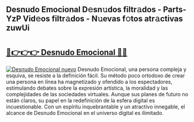## Desnudo Emocional D𝚎sn𝚞dos filtr𝚊dos - Parts-YzP Vid𝚎os filtr𝚊dos - N𝚞evas f𝚘tos atr𝚊ctivas zuwUi

# <h2><a href="http://mb8kcz.tromn.icu/?c=Desnudo+Emocional">🔗👉👉👉 Desnudo Emocional 🔗🔗</a></h2>

[![Desnudo Emocional nuevo](https://i.imgur.com/pEAQMta.gif)](http://mb8kcz.tromn.icu/?c=Desnudo+Emocional)
Desnudo Emocional, una persona compleja y esquiva, se resiste a la definición fácil. Su método poco ortodoxo de crear una persona en línea ha magnetizado y ofendido a los espectadores, estimulando debates sobre la expresión artística, la moralidad y las complejidades de las sociedades virtuales. Aunque sus planes de futuro no están claros, su papel en la redefinición de la esfera digital es incuestionable. Con un espíritu inquebrantable y un atractivo innegable, el alcance de Desnudo Emocional en el universo digital es ilimitado.
